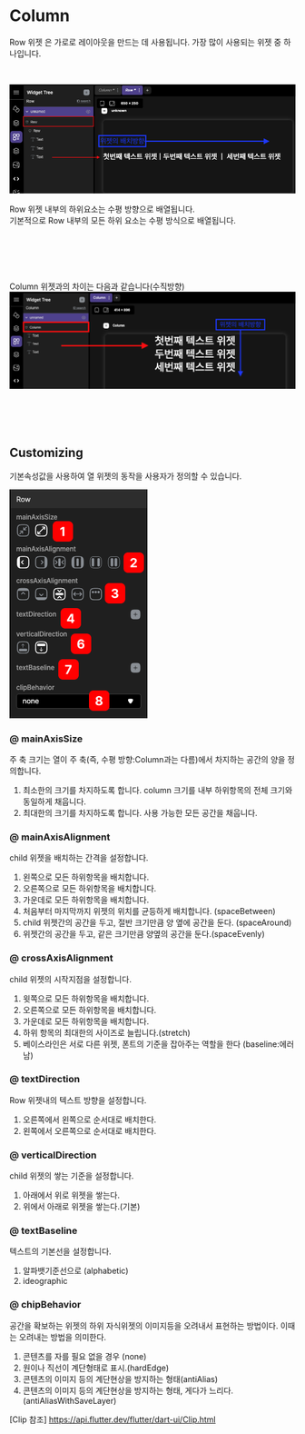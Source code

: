 # Column 

 Row 위젯 은 가로로 레이아웃을 만드는 데 사용됩니다. 가장 많이 사용되는 위젯 중 하나입니다.

 <br/>


![](../../../../assets/plate_tabbar/row01.png)


Row 위젯 내부의 하위요소는 수평 방향으로 배열됩니다.<br/>
기본적으로 Row 내부의 모든 하위 요소는 수평 방식으로 배열됩니다. 

<br/><br/><br/><br/>


Column 위젯과의 차이는 다음과 같습니다(수직방향)
![](../../../../assets/plate_tabbar/column01.png)
<br/><br/><br/><br/><br/>



## Customizing

기본속성값을 사용하여 열 위젯의 동작을 사용자가 정의할 수 있습니다.


![](../../../../assets/plate_tabbar/row02.png)


### @ mainAxisSize
주 축 크기는 열이 주 축(즉, 수평 방향:Column과는 다름)에서 차지하는 공간의 양을 정의합니다.
<br/> 

1. 최소한의 크기를 차지하도록 합니다. column 크기를 내부 하위항목의 전체 크기와 동일하게 채웁니다.
2. 최대한의 크기를 차지하도록 합니다. 사용 가능한 모든 공간을 채웁니다.
   
### @ mainAxisAlignment
child 위젯을 배치하는 간격을 설정합니다.
<br/>

1. 왼쪽으로 모든 하위항목을 배치합니다.
2. 오른쪽으로 모든 하위항목을 배치합니다.
3. 가운데로 모든 하위항목을 배치합니다.
4. 처음부터 마지막까지 위젯의 위치를 균등하게 배치합니다. (spaceBetween)
5. child 위젯간의 공간을 두고, 절반 크기만큼 양 옆에 공간을 둔다. (spaceAround)
6. 위젯간의 공간을 두고, 같은 크기만큼 양옆의 공간을 둔다.(spaceEvenly)

### @ crossAxisAlignment
child 위젯의 시작지점을 설정합니다.
<br/>

1. 윗쪽으로 모든 하위항목을 배치합니다.
2. 오른쪽으로 모든 하위항목을 배치합니다.
3. 가운데로 모든 하위항목을 배치합니다.
4. 하위 항목의 최대한의 사이즈로 늘립니다.(stretch)
5. 베이스라인은 서로 다른 위젯, 폰트의 기준을 잡아주는 역할을 한다 (baseline:에러남)
   
### @ textDirection
Row 위젯내의 텍스트 방향을 설정합니다.
<br/>

1. 오른쪽에서 왼쪽으로 순서대로 배치한다.
2. 왼쪽에서 오른쪽으로 순서대로 배치한다.
   
### @ verticalDirection
child 위젯의 쌓는 기준을 설정합니다. 
<br/>

1. 아래에서 위로 위젯을 쌓는다.
2. 위에서 아래로 위젯을 쌓는다.(기본)


### @ textBaseline
텍스트의 기본선을 설정합니다. 
<br/>

1. 알파뱃기준선으로 (alphabetic)
2. ideographic
   

### @ chipBehavior
공간을 확보하는 위젯의 하위 자식위젯의 이미지등을 오려내서 표현하는 방법이다. 이때는 오려내는 방법을 의미한다.
<br/>
1. 콘텐츠를 자를 필요 없을 경우 (none)
2. 원이나 직선이 계단형태로 표시.(hardEdge)
3. 콘텐츠의 이미지 등의 계단현상을 방지하는 형태(antiAlias)
4. 콘텐츠의 이미지 등의 계단현상을 방지하는 형태, 게다가 느리다.(antiAliasWithSaveLayer)


[Clip 참조] https://api.flutter.dev/flutter/dart-ui/Clip.html




